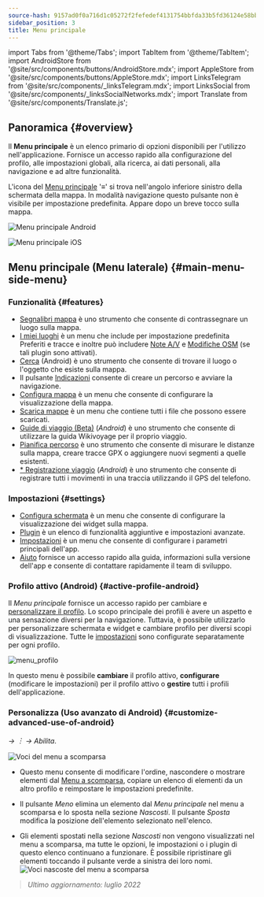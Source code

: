 ```yaml
---
source-hash: 9157ad0f0a716d1c05272f2fefedef4131754bbfda33b5fd36124e58bb0e2ce1
sidebar_position: 3
title: Menu principale
---
```

import Tabs from '@theme/Tabs';
import TabItem from '@theme/TabItem';
import AndroidStore from '@site/src/components/buttons/AndroidStore.mdx';
import AppleStore from '@site/src/components/buttons/AppleStore.mdx';
import LinksTelegram from '@site/src/components/_linksTelegram.mdx';
import LinksSocial from '@site/src/components/_linksSocialNetworks.mdx';
import Translate from '@site/src/components/Translate.js';




## Panoramica {#overview}

Il **Menu principale** è un elenco primario di opzioni disponibili per l'utilizzo nell'applicazione. Fornisce un accesso rapido alla configurazione del profilo, alle impostazioni globali, alla ricerca, ai dati personali, alla navigazione e ad altre funzionalità.

L'icona del [Menu principale](../widgets/map-buttons.md#main-menu) '&#8801;' si trova nell'angolo inferiore sinistro della schermata della mappa. In modalità navigazione questo pulsante non è visibile per impostazione predefinita. Appare dopo un breve tocco sulla mappa.

<Tabs groupId="operating-systems">

<TabItem value="android" label="Android">

![Menu principale Android](@site/static/img/menu/main_menu_android.png)

</TabItem>

<TabItem value="ios" label="iOS">

![Menu principale iOS](@site/static/img/menu/main_menu_ios.png)

</TabItem>

</Tabs>


## Menu principale (Menu laterale) {#main-menu-side-menu}

### Funzionalità {#features}

- [Segnalibri mappa](../personal/markers.md) è uno strumento che consente di contrassegnare un luogo sulla mappa.
- [I miei luoghi](../personal/myplaces.md) è un menu che include per impostazione predefinita Preferiti e tracce e inoltre può includere [Note A/V](../plugins/audio-video-notes.md) e [Modifiche OSM](../plugins/osm-editing.md) (se tali plugin sono attivati).
- [Cerca](../search/index.md) (Android) è uno strumento che consente di trovare il luogo o l'oggetto che esiste sulla mappa.
- Il pulsante [Indicazioni](../widgets/map-buttons.md#directions) consente di creare un percorso e avviare la navigazione.
- [Configura mappa](../map/configure-map-menu.md) è un menu che consente di configurare la visualizzazione della mappa.
- [Scarica mappe](../start-with/download-maps.md) è un menu che contiene tutti i file che possono essere scaricati.
- [Guide di viaggio (Beta)](../plan-route/travel-guides.md) (*Android*) è uno strumento che consente di utilizzare la guida Wikivoyage per il proprio viaggio.
- [Pianifica percorso](../plan-route/create-route.md) è uno strumento che consente di misurare le distanze sulla mappa, creare tracce GPX o aggiungere nuovi segmenti a quelle esistenti.
- [* Registrazione viaggio](../plugins/trip-recording.md) (*Android*) è uno strumento che consente di registrare tutti i movimenti in una traccia utilizzando il GPS del telefono.

### Impostazioni {#settings}

- [Configura schermata](../widgets/configure-screen.md) è un menu che consente di configurare la visualizzazione dei widget sulla mappa.
- [Plugin](../plugins/index.md#configure-plugin) è un elenco di funzionalità aggiuntive e impostazioni avanzate.
- [Impostazioni](../personal/global-settings.md) è un menu che consente di configurare i parametri principali dell'app.
- [Aiuto](./first-steps.md#offline-help) fornisce un accesso rapido alla guida, informazioni sulla versione dell'app e consente di contattare rapidamente il team di sviluppo.

### Profilo attivo (Android) {#active-profile-android}

Il *Menu principale* fornisce un accesso rapido per cambiare e [personalizzare il profilo](../personal/profiles.md). Lo scopo principale dei profili è avere un aspetto e una sensazione diversi per la navigazione. Tuttavia, è possibile utilizzarlo per personalizzare schermata e widget e cambiare profilo per diversi scopi di visualizzazione. Tutte le [impostazioni](../personal/profiles.md) sono configurate separatamente per ogni profilo.

![menu_profilo](@site/static/img/menu/profile_menu.png)

In questo menu è possibile **cambiare** il profilo attivo, **configurare** (modificare le impostazioni) per il profilo attivo o **gestire** tutti i profili dell'applicazione.


### Personalizza (Uso avanzato di Android) {#customize-advanced-use-of-android}

*<Translate android="true" ids="shared_string_menu,configure_profile,ui_customization,shared_string_drawer"/> →  &#65049; → Abilita*.  

![Voci del menu a scomparsa ](@site/static/img/settings/drawer_menu_correct.png)  

- Questo menu consente di modificare l'ordine, nascondere o mostrare elementi dal [Menu a scomparsa](../personal/profiles.md#drawer), copiare un elenco di elementi da un altro profilo e reimpostare le impostazioni predefinite.  

- Il pulsante *Meno* elimina un elemento dal *Menu principale* nel menu a scomparsa e lo sposta nella sezione *Nascosti*. Il pulsante *Sposta* modifica la posizione dell'elemento selezionato nell'elenco.  

- Gli elementi spostati nella sezione *Nascosti* non vengono visualizzati nel menu a scomparsa, ma tutte le opzioni, le impostazioni o i plugin di questo elenco continuano a funzionare. È possibile ripristinare gli elementi toccando il pulsante verde a sinistra dei loro nomi.  
    ![Voci nascoste del menu a scomparsa ](@site/static/img/settings/drawer_menu_hidden_items.png)

> *Ultimo aggiornamento: luglio 2022*